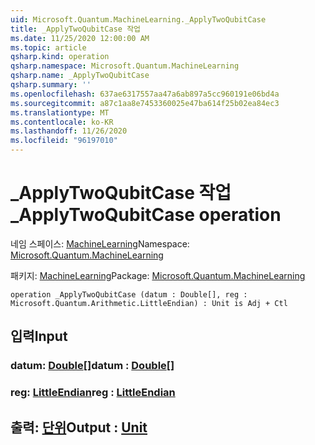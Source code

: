 ```yaml
---
uid: Microsoft.Quantum.MachineLearning._ApplyTwoQubitCase
title: _ApplyTwoQubitCase 작업
ms.date: 11/25/2020 12:00:00 AM
ms.topic: article
qsharp.kind: operation
qsharp.namespace: Microsoft.Quantum.MachineLearning
qsharp.name: _ApplyTwoQubitCase
qsharp.summary: ''
ms.openlocfilehash: 637ae6317557aa47a6ab897a5cc960191e06bd4a
ms.sourcegitcommit: a87c1aa8e7453360025e47ba614f25b02ea84ec3
ms.translationtype: MT
ms.contentlocale: ko-KR
ms.lasthandoff: 11/26/2020
ms.locfileid: "96197010"
---
```

# <a name="_applytwoqubitcase-operation"></a><span data-ttu-id="cb149-102">_ApplyTwoQubitCase 작업</span><span class="sxs-lookup"><span data-stu-id="cb149-102">_ApplyTwoQubitCase operation</span></span>

<span data-ttu-id="cb149-103">네임 스페이스: [MachineLearning](xref:Microsoft.Quantum.MachineLearning)</span><span class="sxs-lookup"><span data-stu-id="cb149-103">Namespace: [Microsoft.Quantum.MachineLearning](xref:Microsoft.Quantum.MachineLearning)</span></span>

<span data-ttu-id="cb149-104">패키지: [MachineLearning](https://nuget.org/packages/Microsoft.Quantum.MachineLearning)</span><span class="sxs-lookup"><span data-stu-id="cb149-104">Package: [Microsoft.Quantum.MachineLearning](https://nuget.org/packages/Microsoft.Quantum.MachineLearning)</span></span>




```qsharp
operation _ApplyTwoQubitCase (datum : Double[], reg : Microsoft.Quantum.Arithmetic.LittleEndian) : Unit is Adj + Ctl
```


## <a name="input"></a><span data-ttu-id="cb149-105">입력</span><span class="sxs-lookup"><span data-stu-id="cb149-105">Input</span></span>

### <a name="datum--double"></a><span data-ttu-id="cb149-106">datum: [Double](xref:microsoft.quantum.lang-ref.double)[]</span><span class="sxs-lookup"><span data-stu-id="cb149-106">datum : [Double](xref:microsoft.quantum.lang-ref.double)[]</span></span>




### <a name="reg--littleendian"></a><span data-ttu-id="cb149-107">reg: [LittleEndian](xref:Microsoft.Quantum.Arithmetic.LittleEndian)</span><span class="sxs-lookup"><span data-stu-id="cb149-107">reg : [LittleEndian](xref:Microsoft.Quantum.Arithmetic.LittleEndian)</span></span>





## <a name="output--unit"></a><span data-ttu-id="cb149-108">출력: [단위](xref:microsoft.quantum.lang-ref.unit)</span><span class="sxs-lookup"><span data-stu-id="cb149-108">Output : [Unit](xref:microsoft.quantum.lang-ref.unit)</span></span>

